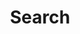 ---
title: "Search" # in any language you want
layout: "search" # is necessary
# url: "/archive"
# description: "Description for Search"
summary: "search"
placeholder: "type keyword..."
---